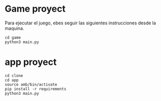 # Game proyect 

Para ejecutar el juego, ebes seguir las siguientes instrucciones desde la maquina.

```
cd game 
python3 main.py 

```

# app proyect 

```
cd clone 
cd app 
source amb/bin/activate 
pip install -r requirements 
python3 main.py 

```
